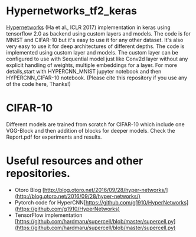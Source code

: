 # Hypernetworks_tf2_keras
[Hypernetworks](https://arxiv.org/abs/1609.09106) (Ha et al., ICLR 2017) implementation in keras using tensorflow 2.0 as backend using custom layers and models.
The code is for MNIST and CIFAR-10 but it's easy to use it for any other dataset. It's also very easy to use it for deep architectures of different depths.
The code is implemented using custom layer and models. The custom layer can be configured to use with Sequential model just like Conv2d layer without any explicit handling of weights, multiple embeddings for a layer. For more details,start with HYPERCNN_MNIST jupyter notebook and then HYPERCNN_CIFAR-10 notebook.
(Please cite this repository if you use any of the code here, Thanks!)

# CIFAR-10 
Different models are trained from scratch for CIFAR-10 which include one VGG-Block and then addition of blocks for deeper models. Check the Report.pdf for experiments and results.


# Useful resources and other repositories.

* Otoro Blog [http://blog.otoro.net/2016/09/28/hyper-networks/](http://blog.otoro.net/2016/09/28/hyper-networks/)
* Pytorch code for HyperCNN[https://github.com/g1910/HyperNetworks](https://github.com/g1910/HyperNetworks)
* TensorFlow implementation [https://github.com/hardmaru/supercell/blob/master/supercell.py](https://github.com/hardmaru/supercell/blob/master/supercell.py)
